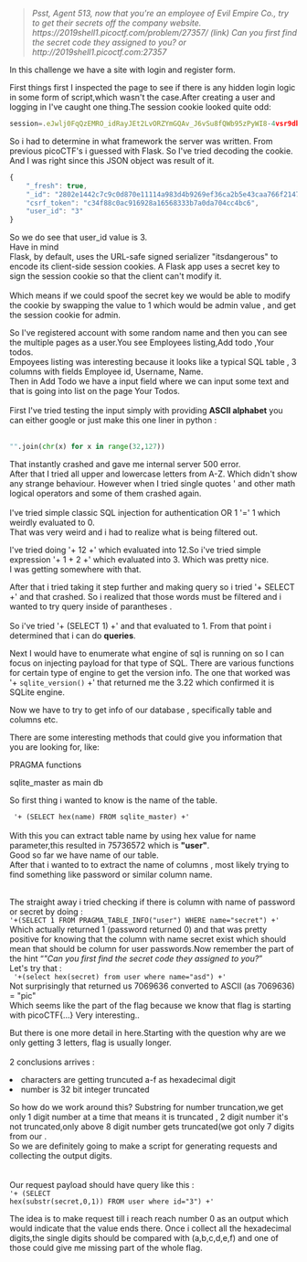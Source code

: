 <blockquote><i>Psst, Agent 513, now that you're an employee of Evil Empire Co., try to get their secrets off the company website. https://2019shell1.picoctf.com/problem/27357/ (link) Can you first find the secret code they assigned to you? or http://2019shell1.picoctf.com:27357</i></blockquote>  

In this challenge we have a site with login and register form.  

First things first I inspected the page to see if there is any hidden login logic in some form of script,which wasn't the case.After creating a user and logging in I've caught one thing.The session cookie looked quite odd: 

```javascript
session=.eJwlj0FqQzEMRO_idRayJEt2LvORZYmGQAv_J6vSu8fQWb95zPyWI8-4vsr9db7jVo7HKveCHTAqM7r6cFhdIeoO2-i0eA6UEUnihrMFk5upSGJl9UWQMmf20Rc1arAWmyaw6OC6Teg5g5XSWptrRjRMbyYA5hvZEiq34teZx-vnGd97jxNn776BUWVgtypNOhFNNVimwO48XXbvfcX5f4LK3wdBOT5K.XmPcqA.dDQLm8QVYSADCJMay9b9Rh3dpc0
```

So i had to determine in what framework the server was written. From previous picoCTF's i guessed with Flask. So I've tried decoding the cookie. And I was right since this JSON object was result of it.  

```javascript  
{
    "_fresh": true,
    "_id": "2802e1442c7c9c0d870e11114a983d4b9269ef36ca2b5e43caa766f2147cd30f6bbf898d35350dd4a7f04679418702cfbe473fa55bdbee52fc5a600ac7942143",
    "csrf_token": "c34f88c0ac916928a16568333b7a0da704cc4bc6",
    "user_id": "3"
}  
```  
So we do see that user_id value is 3.<br>
Have in mind <br><quote>Flask, by default, uses the URL-safe signed serializer "itsdangerous" to encode its client-side session cookies. A Flask app uses a secret key to sign the session cookie so that the client can't modify it.</quote><br>  
Which means if we could spoof the secret key we would be able to modify the cookie by swapping the value to 1 which would be admin value , and get the session cookie for admin.  

So I've registered account with some random name and then you can see the multiple pages as a user.You see Employees listing,Add todo ,Your todos.  
Empoyees listing was interesting because it looks like a typical SQL table , 3 columns with fields Employee id, Username, Name.<br> Then in Add Todo we have a input field where we can input some text and that is going into list on the page Your Todos.
<br><br>
First I've tried testing the input simply with providing <b>ASCII alphabet</b> you can either google or just make this one liner in python :<br>
<br>
```python
"".join(chr(x) for x in range(32,127))
```

That instantly crashed and gave me internal server 500 error.<br>After that I tried all upper and lowercase letters from A-Z. Which didn't show any strange behaviour. However when I tried single quotes ' and other math logical operators and some of them crashed again.  
<br>
I've tried simple classic SQL injection for authentication OR 1 '=' 1 which weirdly evaluated to 0. <br>
That was very weird and i had to realize what is being filtered out.  

I've tried doing '+ 12 +' which evaluated into 12.So i've tried simple expression '+ 1 + 2  +' which evaluated into 3. Which was pretty nice.<br> I was getting somewhere with that.   

After that i tried taking it step further and making query so i tried '+ SELECT +' and that crashed. So i realized that those words must be filtered and i wanted to try query inside of parantheses . <br>  
So i've tried '+ (SELECT 1) +' and that evaluated to 1. From that point i determined that i can do <b>queries</b>.  

Next I would have to enumerate what engine of sql is running on so I can focus on injecting payload for that type of SQL. There are various functions for certain type of engine to get the version info. The one that worked was '+ <code>sqlite_version()</code> +' that returned me the 3.22 which confirmed it is SQLite engine.  

Now we have to try to get info of our database , specifically table and columns etc.

There are some interesting methods that could give you information that you are looking for, like:  

PRAGMA functions 

sqlite_master as main db  

So first thing i wanted to know is the name of the table.  

<code> '+ (SELECT hex(name) FROM sqlite_master) +'</code>
<br>
<br>
With this you can extract table name by using hex value for name parameter,this resulted in 75736572 which is <b>"user"</b>. <br>Good so far we have name of our table.
<br>
After that i wanted to to extract the name of columns , most likely trying to find something like password or similar column name.  

<br>  
The straight away i tried checking if there is column with name of password or secret by doing :  
<br>
<code>'+(SELECT 1 FROM PRAGMA_TABLE_INFO("user") WHERE name="secret") +'</code><br>  
Which actually returned 1 (password returned 0) and that was pretty positive for knowing that the column with name secret exist which should mean that should be column for user passwords.Now remember the part of the hint <q><i>"Can you first find the secret code they assigned to you?</i></q><br>Let's try that : <br>  
<code> '+(select hex(secret) from user where name="asd") +'</code>  
<br>  
Not surprisingly that returned us 7069636 converted to ASCII (as 7069636)  = "pic" <br>  
Which seems like the part of the flag because we know that flag is starting with picoCTF{...}  
Very interesting..  

But there is one more detail in here.Starting with the question why are we only getting 3 letters, flag is usually longer.<br>  
2 conclusions arrives :  
<li>characters are getting truncuted a-f as hexadecimal digit</li>
<li>number is 32 bit integer truncated</li>

So how do we work around this? Substring for number truncation,we get only 1 digit number at a time that means it is truncated , 2 digit number it's not truncated,only above 8 digit number gets truncated(we got only 7 digits from our .  
So we are definitely going to make a script for generating requests and collecting the output digits.  
<br>  
Our request payload should have query like this :<br>
<code>'+ (SELECT hex(substr(secret,0,1))  FROM user where id="3") +'</code>  

The idea is to make request till i reach reach number 0 as an output which would indicate that the value ends there. Once i collect all the hexadecimal digits,the single digits should be compared with (a,b,c,d,e,f) and one of those could give me missing part of the whole flag.